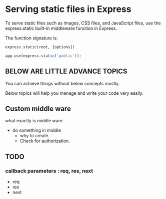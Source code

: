 # Serving static files in Express

To serve static files such as images, CSS files, and JavaScript files, use the express.static built-in middleware function in Express.

The function signature is:

`express.static(root, [options])`

```javascript
app.use(express.static('public'));
```

## BELOW ARE LITTLE ADVANCE TOPICS

You can achieve things without below concepts mostly.

Below topics will help you manage and write your code very easily.

## Custom middle ware

what exactly is middle ware.

- do something in middle
  - why to create.
  - Check for authorization.

## TODO

### callback parameters : req, res, next

- req
- res
- next
